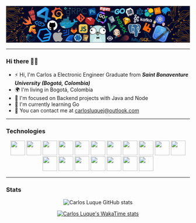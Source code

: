 <div align="center">
	<img src="/banner-github.png"/>
</div>

---
### Hi there 👋🏻

* ⚡ Hi, I'm Carlos a Electronic Engineer Graduate from ***Saint Bonaventure University (Bogotá, Colombia)***
* 🌍 I'm living in Bogotá, Colombia
* 🌱 I'm focused on Backend projects with Java and Node
* 🐹 I'm currently learning Go 
* 📧 You can contact me at [carlosluquej@outlook.com](mailto:carlosluquej@outlook.com)

---

### Technologies
<!--
<div align="center">
	<img width="50" src="https://raw.githubusercontent.com/marwin1991/profile-technology-icons/refs/heads/main/icons/javascript.png" alt="JavaScript" title="JavaScript"/>
	<img width="50" src="https://raw.githubusercontent.com/marwin1991/profile-technology-icons/refs/heads/main/icons/node_js.png" alt="Node.js" title="Node.js"/>
	<img width="50" src="https://raw.githubusercontent.com/marwin1991/profile-technology-icons/refs/heads/main/icons/java.png" alt="Java" title="Java"/>
	<img width="50" src="https://raw.githubusercontent.com/marwin1991/profile-technology-icons/refs/heads/main/icons/spring.png" alt="Spring" title="Spring"/>
	<img width="50" src="https://raw.githubusercontent.com/marwin1991/profile-technology-icons/refs/heads/main/icons/c++.png" alt="C++" title="C++"/>
	<img width="50" src="https://raw.githubusercontent.com/marwin1991/profile-technology-icons/refs/heads/main/icons/go.png" alt="Go" title="Go"/>
	<img width="50" src="https://raw.githubusercontent.com/marwin1991/profile-technology-icons/refs/heads/main/icons/mysql.png" alt="MySQL" title="MySQL"/>
	<img width="50" src="https://raw.githubusercontent.com/marwin1991/profile-technology-icons/refs/heads/main/icons/sqlite.png" alt="SQLite" title="SQLite"/>
	<img width="50" src="https://raw.githubusercontent.com/marwin1991/profile-technology-icons/refs/heads/main/icons/mongodb.png" alt="mongoDB" title="mongoDB"/>
	<img width="50" src="https://raw.githubusercontent.com/marwin1991/profile-technology-icons/refs/heads/main/icons/linux.png" alt="Linux" title="Linux"/>
	<img width="50" src="https://raw.githubusercontent.com/marwin1991/profile-technology-icons/refs/heads/main/icons/bash.png" alt="bash" title="bash"/>
	<img width="50" src="https://raw.githubusercontent.com/marwin1991/profile-technology-icons/refs/heads/main/icons/visual_studio_code.png" alt="Visual Studio Code" title="Visual Studio Code"/>
	<img width="50" src="https://raw.githubusercontent.com/marwin1991/profile-technology-icons/refs/heads/main/icons/intellij.png" alt="IntelliJ" title="IntelliJ"/>
</div>
-->
<div align="center">
	<img height="40" width="40" src="https://cdn.jsdelivr.net/gh/devicons/devicon/icons/java/java-original.svg"/>
	<img height="40" width="40" src="https://cdn.simpleicons.org/spring/6DB33F" />
	<img height="40" width="40" src="https://cdn.simpleicons.org/springboot/6DB33F" />
	<img height="40" width="40" src="https://cdn.simpleicons.org/javascript/F7DF1E" />
	<img height="40" width="40" src="https://cdn.simpleicons.org/nodedotjs/5FA04E" />
	<img height="40" width="40" src="https://cdn.simpleicons.org/go/00ADD8" />
	<img height="40" width="40" src="https://cdn.simpleicons.org/cplusplus/00599C" />
	<img height="40" width="40" src="https://cdn.simpleicons.org/html5/E34F26" />
	<img height="40" width="40" src="https://cdn.simpleicons.org/css/663399" />
	<img height="40" width="40" src="https://cdn.simpleicons.org/mysql/4479A1" />
	<img height="40" width="40" src="https://cdn.simpleicons.org/sqlite/003B57" />
	<img height="40" width="40" src="https://cdn.simpleicons.org/mongodb/47A248" />
    <img height="40" width="40" src="https://cdn.jsdelivr.net/gh/devicons/devicon@latest/icons/amazonwebservices/amazonwebservices-plain-wordmark.svg" />
	<img height="40" width="40" src="https://cdn.simpleicons.org/linux/FCC624" />
	<img height="40" width="40" src="https://cdn.simpleicons.org/gnubash/4EAA25" />
	<img height="40" width="40" src="https://cdn.simpleicons.org/kicad/314CB0" />
	<img height="40" width="40" src="https://cdn.simpleicons.org/altiumdesigner/A5915F" />
	<img height="40" width="40" src="https://cdn.simpleicons.org/platformio/F5822A" />
</div>

---

### Stats
<div align=center>
  
  ![Carlos Luque GitHub stats](https://github-readme-stats.vercel.app/api?username=carlosluquec&show_icons=true&rank_icon=github&hide=stars,issues&theme=algolia&hide_border=true&include_all_commits=true) 


[![Carlos Luque's WakaTime stats](https://github-readme-stats.vercel.app/api/wakatime?username=carlosluquec&theme=algolia&hide_border=true&layout=default)](https://github.com/anuraghazra/github-readme-stats)


</div>
